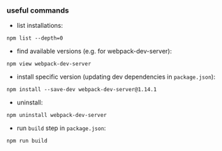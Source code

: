
### useful commands

* list installations:

`npm list --depth=0`

* find available versions (e.g. for webpack-dev-server):

`npm view webpack-dev-server`

* install specific version (updating dev dependencies in `package.json`):

`npm install --save-dev webpack-dev-server@1.14.1`

* uninstall:

`npm uninstall webpack-dev-server`

* run `build` step in `package.json`:

`npm run build`
